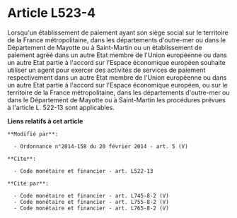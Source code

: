 # Article L523-4

Lorsqu'un établissement de paiement ayant son siège social sur le territoire de la France métropolitaine, dans les
départements d'outre-mer ou dans le Département de Mayotte ou à Saint-Martin ou un établissement de paiement agréé dans un
autre Etat membre de l'Union européenne ou dans un autre Etat partie à l'accord sur l'Espace économique européen souhaite
utiliser un agent pour exercer des activités de services de paiement respectivement dans un autre Etat membre de l'Union
européenne ou dans un autre Etat partie à l'accord sur l'Espace économique européen, ou sur le territoire de la France
métropolitaine, dans les départements d'outre-mer ou dans le Département de Mayotte ou à Saint-Martin les procédures prévues
à l'article L. 522-13 sont applicables.

**Liens relatifs à cet article**

	**Modifié par**:

	  - Ordonnance n°2014-158 du 20 février 2014 - art. 5 (V)

	**Cite**:

	  - Code monétaire et financier - art. L522-13

	**Cité par**:

	  - Code monétaire et financier - art. L745-8-2 (V)
	  - Code monétaire et financier - art. L755-8-2 (V)
	  - Code monétaire et financier - art. L765-8-2 (V)

